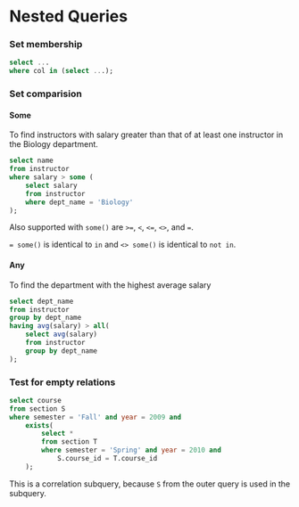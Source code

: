 # Nested Queries

### Set membership

```sql
select ...
where col in (select ...);
```

### Set comparision

#### Some

To find instructors with salary greater than that of at least one instructor in the Biology department.

```sql
select name
from instructor
where salary > some (
    select salary
    from instructor
    where dept_name = 'Biology'
);
```
Also supported with `some()` are `>=`, `<`, `<=`, `<>`, and `=`.

`= some()` is identical to `in` and `<> some()` is identical to `not in`.

#### Any

To find the department with the highest average salary

```sql
select dept_name 
from instructor
group by dept_name
having avg(salary) > all(
    select avg(salary) 
    from instructor
    group by dept_name
);
```

### Test for empty relations

```sql
select course
from section S
where semester = 'Fall' and year = 2009 and
    exists(
        select * 
        from section T
        where semester = 'Spring' and year = 2010 and
            S.course_id = T.course_id
    );
```

This is a correlation subquery, because `S` from the outer query is used in the subquery.